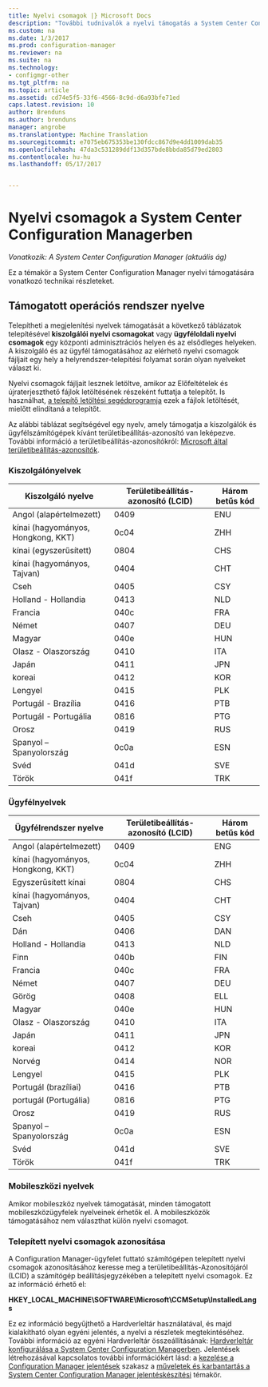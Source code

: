 ```yaml
---
title: Nyelvi csomagok |} Microsoft Docs
description: "További tudnivalók a nyelvi támogatás a System Center Configuration Managerben elérhető."
ms.custom: na
ms.date: 1/3/2017
ms.prod: configuration-manager
ms.reviewer: na
ms.suite: na
ms.technology:
- configmgr-other
ms.tgt_pltfrm: na
ms.topic: article
ms.assetid: cd74e5f5-33f6-4566-8c9d-d6a93bfe71ed
caps.latest.revision: 10
author: Brenduns
ms.author: brenduns
manager: angrobe
ms.translationtype: Machine Translation
ms.sourcegitcommit: e7075eb675353be130fdcc867d9e4dd1009dab35
ms.openlocfilehash: 47da3c531289ddf13d357bde8bbda85d79ed2803
ms.contentlocale: hu-hu
ms.lasthandoff: 05/17/2017


---
```

# <a name="language-packs-in-system-center-configuration-manager"></a>Nyelvi csomagok a System Center Configuration Managerben

*Vonatkozik: A System Center Configuration Manager (aktuális ág)*

Ez a témakör a System Center Configuration Manager nyelvi támogatására vonatkozó technikai részleteket.  

## <a name="BKMK_SupLanguagePacks"></a>Támogatott operációs rendszer nyelve  
 Telepítheti a megjelenítési nyelvek támogatását a következő táblázatok telepítésével **kiszolgálói nyelvi csomagokat** vagy **ügyféloldali nyelvi csomagok** egy központi adminisztrációs helyen és az elsődleges helyeken. A kiszolgáló és az ügyfél támogatásához az elérhető nyelvi csomagok fájljait egy hely a helyrendszer-telepítési folyamat során olyan nyelveket választ ki.

 Nyelvi csomagok fájljait lesznek letöltve, amikor az Előfeltételek és újraterjeszthető fájlok letöltésének részeként futtatja a telepítőt. Is használhat, [a telepítő letöltési segédprogramja](setup-downloader.md) ezek a fájlok letöltését, mielőtt elindítaná a telepítőt.   

 Az alábbi táblázat segítségével egy nyelv, amely támogatja a kiszolgálók és ügyfélszámítógépek kívánt területibeállítás-azonosító van leképezve. További információ a területibeállítás-azonosítókról: [Microsoft által területibeállítás-azonosítók](http://go.microsoft.com/fwlink/p/?LinkId=252609).  

### <a name="server-languages"></a>Kiszolgálónyelvek  

|Kiszolgáló nyelve|Területibeállítás-azonosító (LCID)|Három betűs kód|  
|---------------------|------------------------|-----------------------|  
|Angol (alapértelmezett)|0409|ENU|  
|kínai (hagyományos, Hongkong, KKT)|0c04|ZHH|  
|kínai (egyszerűsített)|0804|CHS|  
|kínai (hagyományos, Tajvan)|0404|CHT|  
|Cseh|0405|CSY|  
|Holland - Hollandia|0413|NLD|  
|Francia|040c|FRA|  
|Német|0407|DEU|  
|Magyar|040e|HUN|  
|Olasz - Olaszország|0410|ITA|  
|Japán|0411|JPN|  
|koreai|0412|KOR|  
|Lengyel|0415|PLK|  
|Portugál - Brazília|0416|PTB|  
|Portugál - Portugália|0816|PTG|  
|Orosz|0419|RUS|  
|Spanyol – Spanyolország|0c0a|ESN|  
|Svéd|041d|SVE|  
|Török|041f|TRK|  

### <a name="client-languages"></a>Ügyfélnyelvek  

|Ügyfélrendszer nyelve|Területibeállítás-azonosító (LCID)|Három betűs kód|  
|---------------------|------------------------|-----------------------|  
|Angol (alapértelmezett)|0409|ENG|  
|kínai (hagyományos, Hongkong, KKT)|0c04|ZHH|  
|Egyszerűsített kínai|0804|CHS|  
|kínai (hagyományos, Tajvan)|0404|CHT|  
|Cseh|0405|CSY|  
|Dán|0406|DAN|  
|Holland - Hollandia|0413|NLD|  
|Finn|040b|FIN|  
|Francia|040c|FRA|  
|Német|0407|DEU|  
|Görög|0408|ELL|  
|Magyar|040e|HUN|  
|Olasz - Olaszország|0410|ITA|  
|Japán|0411|JPN|  
|koreai|0412|KOR|  
|Norvég|0414|NOR|  
|Lengyel|0415|PLK|  
|Portugál (brazíliai)|0416|PTB|  
|portugál (Portugália)|0816|PTG|  
|Orosz|0419|RUS|  
|Spanyol – Spanyolország|0c0a|ESN|  
|Svéd|041d|SVE|  
|Török|041f|TRK|  

### <a name="mobile-device-client-languages"></a>Mobileszközi nyelvek  
 Amikor mobileszköz nyelvek támogatását, minden támogatott mobileszközügyfelek nyelveinek érhetők el. A mobileszközök támogatásához nem választhat külön nyelvi csomagot.  

### <a name="identify-installed-language-packs"></a>Telepített nyelvi csomagok azonosítása  
A Configuration Manager-ügyfelet futtató számítógépen telepített nyelvi csomagok azonosításához keresse meg a területibeállítás-Azonosítójáról (LCID) a számítógép beállításjegyzékében a telepített nyelvi csomagok. Ez az információ érhető el:

 **HKEY_LOCAL_MACHINE\SOFTWARE\Microsoft\CCMSetup\InstalledLangs**  

Ez ez információ begyűjthető a Hardverleltár használatával, és majd kialakítható olyan egyéni jelentés, a nyelvi a részletek megtekintéséhez. További információ az egyéni Hardverleltár összeállításának: [Hardverleltár konfigurálása a System Center Configuration Managerben](../../../../core/clients/manage/inventory/configure-hardware-inventory.md). Jelentések létrehozásával kapcsolatos további információkért lásd: a [kezelése a Configuration Manager jelentések](../../../../core/servers/manage/operations-and-maintenance-for-reporting.md#BKMK_ManageReports) szakasz a [műveletek és karbantartás a System Center Configuration Manager jelentéskészítési](../../../../core/servers/manage/operations-and-maintenance-for-reporting.md) témakör.  


